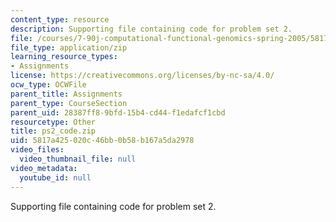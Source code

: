 ```yaml
---
content_type: resource
description: Supporting file containing code for problem set 2.
file: /courses/7-90j-computational-functional-genomics-spring-2005/5817a425020c46bb0b58b167a5da2978_ps2_code.zip
file_type: application/zip
learning_resource_types:
- Assignments
license: https://creativecommons.org/licenses/by-nc-sa/4.0/
ocw_type: OCWFile
parent_title: Assignments
parent_type: CourseSection
parent_uid: 28387ff8-9bfd-15b4-cd44-f1edafcf1cbd
resourcetype: Other
title: ps2_code.zip
uid: 5817a425-020c-46bb-0b58-b167a5da2978
video_files:
  video_thumbnail_file: null
video_metadata:
  youtube_id: null
---
```

Supporting file containing code for problem set 2.